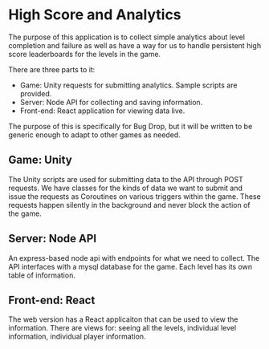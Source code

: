 # High Score and Analytics
The purpose of this application is to collect simple analytics about level completion and failure as well as have a way for us to handle persistent high score leaderboards for the levels in the game.

There are three parts to it:
- Game: Unity requests for submitting analytics. Sample scripts are provided.
- Server: Node API for collecting and saving information.
- Front-end: React application for viewing data live.

The purpose of this is specifically for Bug Drop, but it will be written to be generic enough to adapt to other games as needed.

## Game: Unity
The Unity scripts are used for submitting data to the API through POST requests. We have classes for the kinds of data we want to submit and issue the requests as Coroutines on various triggers within the game. These requests happen silently in the background and never block the action of the game.

## Server: Node API
An express-based node api with endpoints for what we need to collect. The API interfaces with a mysql database for the game. Each level has its own table of information. 

## Front-end: React
The web version has a React applicaiton that can be used to view the information. There are views for: seeing all the levels, individual level information, individual player information.
